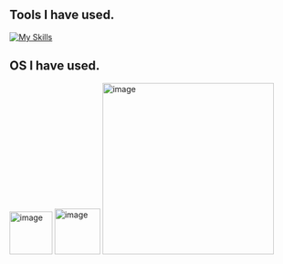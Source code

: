 ## Tools I have used.
[![My Skills](https://skillicons.dev/icons?i=figma,nextjs,react,express,nodejs,postman,mysql,firebase,docker,au,pr,ps,me,blender&theme=light)](https://skillicons.dev)

## OS I have used.
<img width="75" height="75" alt="image" src="https://github.com/user-attachments/assets/dae5d172-5bd0-4716-b9df-2484ffdb9cac" />
<img width="80" height="80" alt="image" src="https://github.com/user-attachments/assets/062815d7-8522-4db6-b44e-3d0c40900e74" />
<img width="300" height="300" alt="image" src="https://github.com/user-attachments/assets/d5efefe0-a1b9-46e5-9dab-d36ffa2cd4f4" />


<!--
**SupawitKaennak/SupawitKaennak** is a ✨ _special_ ✨ repository because its `README.md` (this file) appears on your GitHub profile.

Here are some ideas to get you started:

- 🔭 I’m currently working on ...
- 🌱 I’m currently learning ...
- 👯 I’m looking to collaborate on ...
- 🤔 I’m looking for help with ...
- 💬 Ask me about ...
- 📫 How to reach me: ...
- 😄 Pronouns: ...
- ⚡ Fun fact: ...
-->
